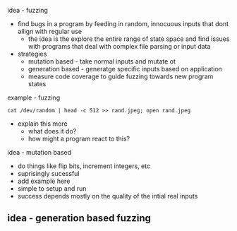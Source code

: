 idea - fuzzing
- find bugs in a program by feeding in random, innocuous inputs that dont allign with regular use
	- the idea is the explore the entire range of state space and find issues with programs that deal with complex file parsing or input data
- strategies
	- mutation based - take normal inputs and mutate ot
	- generation based  - generatge specific inputs based on application
	- measure code coverage to guide fuzzing towards new program states

example - fuzzing

```
cat /dev/random | head -c 512 >> rand.jpeg; open rand.jpeg
```

- explain this more
	- what does it do?
	- how might a program react to this?


idea - mutation based
- do things like flip bits, increment integers, etc
- suprisingly sucessful
- add example here
- simple to setup and run
- success depends mostly on the quality of the intial real inputs


idea - generation based fuzzing
- 

